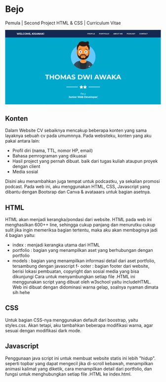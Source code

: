 # Bejo
Pemula | Second Project HTML & CSS | Curriculum Vitae

<img src="assets/Capture.PNG">

## Konten
Dalam Website CV sebaiknya mencakup beberapa konten yang sama layaknya sebuah cv pada umumnnya. Pada websiteku, konten yang aku pakai antara lain:
- Profil diri (nama, TTL, nomor HP, email)
- Bahasa pemrograman yang dikuasai
- Hasil project yang pernah dibuat. baik dari tugas kuliah ataupun proyek dengan client
- Media sosial

Disini aku menambahkan juga tempat untuk podcastku, ya sekalian promosi podcast. Pada web ini, aku menggunakan HTML, CSS, Javascript yang dibantu dengan Bootsrap dan Canva & avataaars untuk bagian asetnya.

## HTML
HTML akan menjadi kerangka/pondasi dari website. HTML pada web ini menghasilkan 600++ line, sehingga cukup panjang dan menurutku cukup sulit jika ingin memeriksa bagian tertentu, maka aku akan membaginya jadi 4 bagian yaitu:
- index : menjadi kerangka utama dari HTML
- portfolio : bagian yang menampilkan aset yang berhubungan dengan portfolio
- models : bagian yang menampilkan informasi detail dari aset portfolio, tersambung dengan javascript
f- ooter : bagian footer dari website, berisi lokasi pembuatan, copyright dan sosial media yang bisa dikunjungi
Cara untuk menyambungkan setiap file .HTML ini menggunakan script yang dibuat oleh w3school yaitu includeHTML. Web ini dibuat dengan didominasi warna gelap, soalnya nyaman dimata sih hehe

## CSS
Untuk bagian CSS-nya menggunakan default dari boostrap, yaitu styles.css. Akan tetapi, aku tambahkan beberapa modifikasi warna, agar sesuai dengan modifikasi dark mode.

## Javascript
Penggunaan java script ini untuk membuat website statis ini lebih "hidup". seperti topbar yang dapat mengecil jika di-scroll kebawah, menampilkan animasi kalimat yang diketik, cara menampilkan detail dari portfolio, dan fungsi untuk menghubungkan setiap file .HTML ke index.html.
